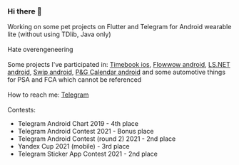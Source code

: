 ### Hi there 👋

Working on some pet projects on Flutter and Telegram for Android wearable lite (without using TDlib, Java only) </br> </br>
Hate overengeneering </br> </br>
Some projects I've participated in: 
  [Timebook ios](https://apps.apple.com/ru/app/timebook/id1561578302), [Flowwow android](https://play.google.com/store/apps/details?id=com.flowwow), [LS.NET android](https://play.google.com/store/apps/details?id=com.lsboutqiue.app), [Swip android](https://play.google.com/store/apps/details?id=com.it.swip), [P&G Calendar android](https://play.google.com/store/apps/details?id=com.pg.periodcalendar_40817_1617_cmg_0076) and some automotive things for PSA and FCA which cannot be referenced </br> </br>
How to reach me: [Telegram](https://t.me/opiumfive) </br> </br>
Contests:
* Telegram Android Chart 2019 - 4th place
* Telegram Android Contest 2021 - Bonus place
* Telegram Android Contest (round 2) 2021 - 2nd place
* Yandex Cup 2021 (mobile) - 3rd place
* Telegram Sticker App Contest 2021 - 2nd place
